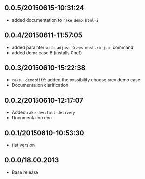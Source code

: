 
## 0.0.5/20150615-10:31:24

* added documentation to `rake demo:html-i`

## 0.0.4/20150611-11:57:05

* added paramter `with_adjust` to `aws-must.rb json` command 
* added demo case 8 (installs Chef)

## 0.0.3/20150610-15:22:38

* `rake  demo:diff`: added the possibility choose prev demo case
* Documentation clarification

## 0.0.2/20150610-12:17:07

* Added `rake dev:full-delivery`
* Documentation enc

## 0.0.1/20150610-10:53:30

* fist version


## 0.0.0/18.00.2013

- Base release
